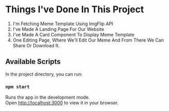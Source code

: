 # Things I've Done In This Project
1. I'm Fetching Meme Template Using ImgFlip API
2. I've Made A Landing Page For Our Website
3. I've Made A Card Component To Display  Meme Template
4. One Editing Page, Where We'll Edit Our Meme And From There We Can Share Or Download It.

## Available Scripts
In the project directory, you can run:
### `npm start`

Runs the app in the development mode.\
Open [http://localhost:3000](http://localhost:3000) to view it in your browser.




